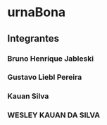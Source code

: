# urnaBona

## Integrantes

### Bruno Henrique Jableski
### Gustavo Liebl Pereira
### Kauan Silva
### WESLEY KAUAN DA SILVA

